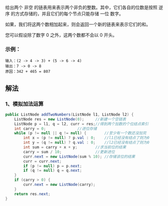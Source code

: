 给出两个 非空 的链表用来表示两个非负的整数。其中，它们各自的位数是按照 逆序 的方式存储的，并且它们的每个节点只能存储 一位 数字。

如果，我们将这两个数相加起来，则会返回一个新的链表来表示它们的和。

您可以假设除了数字 0 之外，这两个数都不会以 0 开头。

### 示例：
```
输入：(2 -> 4 -> 3) + (5 -> 6 -> 4)
输出：7 -> 0 -> 8
原因：342 + 465 = 807
```

<!-- 来源：力扣（LeetCode）
链接：https://leetcode-cn.com/problems/add-two-numbers
著作权归领扣网络所有。商业转载请联系官方授权，非商业转载请注明出处。 -->
## 解法
### 1、模拟加法运算
```java
public ListNode addTwoNumbers(ListNode l1, ListNode l2) {
    ListNode res = new ListNode(0);     //新建一个空链表
    ListNode p = l1, q = l2, curr = res;//得到两个加数的个位结点索引
    int carry = 0;              //进位存储
    while (p != null || q != null) {        //至少有一个数还没加完
        int x = (p != null) ? p.val : 0;    //l1已经没有结点了则为0
        int y = (q != null) ? q.val : 0;    //l2已经没有结点了则为0
        int sum = carry + x + y;        //求当前位的结果
        carry = sum / 10;               //更新进位
        curr.next = new ListNode(sum % 10); //存储该位的结果
        curr = curr.next;
        if (p != null) p = p.next;
        if (q != null) q = q.next;
    }
    if (carry > 0) {
        curr.next = new ListNode(carry);
    }
    return res.next;
}
```